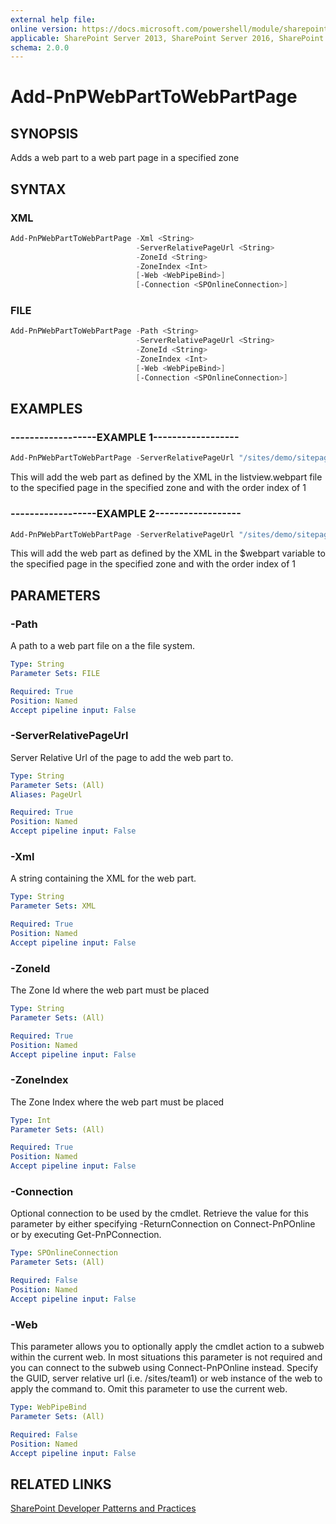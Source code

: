 ```yaml
---
external help file:
online version: https://docs.microsoft.com/powershell/module/sharepoint-pnp/add-pnpwebparttowebpartpage
applicable: SharePoint Server 2013, SharePoint Server 2016, SharePoint Server 2019, SharePoint Online
schema: 2.0.0
---
```


# Add-PnPWebPartToWebPartPage

## SYNOPSIS
Adds a web part to a web part page in a specified zone

## SYNTAX 

### XML
```powershell
Add-PnPWebPartToWebPartPage -Xml <String>
                            -ServerRelativePageUrl <String>
                            -ZoneId <String>
                            -ZoneIndex <Int>
                            [-Web <WebPipeBind>]
                            [-Connection <SPOnlineConnection>]
```

### FILE
```powershell
Add-PnPWebPartToWebPartPage -Path <String>
                            -ServerRelativePageUrl <String>
                            -ZoneId <String>
                            -ZoneIndex <Int>
                            [-Web <WebPipeBind>]
                            [-Connection <SPOnlineConnection>]
```

## EXAMPLES

### ------------------EXAMPLE 1------------------
```powershell
Add-PnPWebPartToWebPartPage -ServerRelativePageUrl "/sites/demo/sitepages/home.aspx" -Path "c:\myfiles\listview.webpart" -ZoneId "Header" -ZoneIndex 1 
```

This will add the web part as defined by the XML in the listview.webpart file to the specified page in the specified zone and with the order index of 1

### ------------------EXAMPLE 2------------------
```powershell
Add-PnPWebPartToWebPartPage -ServerRelativePageUrl "/sites/demo/sitepages/home.aspx" -XML $webpart -ZoneId "Header" -ZoneIndex 1 
```

This will add the web part as defined by the XML in the $webpart variable to the specified page in the specified zone and with the order index of 1

## PARAMETERS

### -Path
A path to a web part file on a the file system.

```yaml
Type: String
Parameter Sets: FILE

Required: True
Position: Named
Accept pipeline input: False
```

### -ServerRelativePageUrl
Server Relative Url of the page to add the web part to.

```yaml
Type: String
Parameter Sets: (All)
Aliases: PageUrl

Required: True
Position: Named
Accept pipeline input: False
```

### -Xml
A string containing the XML for the web part.

```yaml
Type: String
Parameter Sets: XML

Required: True
Position: Named
Accept pipeline input: False
```

### -ZoneId
The Zone Id where the web part must be placed

```yaml
Type: String
Parameter Sets: (All)

Required: True
Position: Named
Accept pipeline input: False
```

### -ZoneIndex
The Zone Index where the web part must be placed

```yaml
Type: Int
Parameter Sets: (All)

Required: True
Position: Named
Accept pipeline input: False
```

### -Connection
Optional connection to be used by the cmdlet. Retrieve the value for this parameter by either specifying -ReturnConnection on Connect-PnPOnline or by executing Get-PnPConnection.

```yaml
Type: SPOnlineConnection
Parameter Sets: (All)

Required: False
Position: Named
Accept pipeline input: False
```

### -Web
This parameter allows you to optionally apply the cmdlet action to a subweb within the current web. In most situations this parameter is not required and you can connect to the subweb using Connect-PnPOnline instead. Specify the GUID, server relative url (i.e. /sites/team1) or web instance of the web to apply the command to. Omit this parameter to use the current web.

```yaml
Type: WebPipeBind
Parameter Sets: (All)

Required: False
Position: Named
Accept pipeline input: False
```

## RELATED LINKS

[SharePoint Developer Patterns and Practices](https://aka.ms/sppnp)